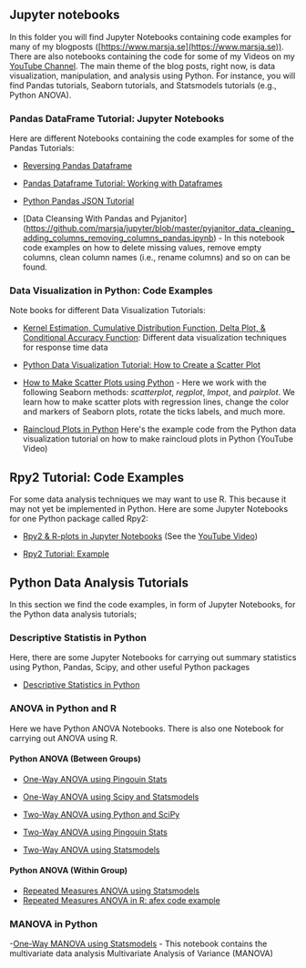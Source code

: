 ## Jupyter notebooks
In this folder you will find Jupyter Notebooks containing code examples for many of my blogposts ([https://www.marsja.se](https://www.marsja.se)). There are also notebooks containing the code for some of my Videos on my [YouTube Channel](https://www.youtube.com/channel/UCFHeY1aOt-Y4FLZeG_IpJCA). The main theme of the blog posts, right now, is data visualization, manipulation, and analysis using Python. For instance, you will find Pandas tutorials, Seaborn tutorials, and Statsmodels tutorials (e.g., Python ANOVA).

### Pandas DataFrame Tutorial: Jupyter Notebooks

Here are different Notebooks containing the code examples for some of the Pandas Tutorials:

- [Reversing Pandas Dataframe](https://github.com/marsja/jupyter/blob/master/reverse_pandas_dataframe.ipynb)

- [Pandas Dataframe Tutorial: Working with Dataframes](https://github.com/marsja/jupyter/blob/master/Pandas_Dataframe_Tutorial_Example_Code.ipynb)

- [Python Pandas JSON Tutorial](https://github.com/marsja/jupyter/blob/master/json_in_python_and_pandas.ipynb)

- [Data Cleansing With Pandas and Pyjanitor] (https://github.com/marsja/jupyter/blob/master/pyjanitor_data_cleaning_adding_columns_removing_columns_pandas.ipynb) - In this notebook code examples on how to delete missing values, remove empty columns, clean column names (i.e., rename columns) and so on can be found.

### Data Visualization in Python: Code Examples
Note books for different Data Visualization Tutorials:

- [Kernel Estimation, Cumulative Distribution Function, Delta Plot, & Conditional Accuracy Function](https://github.com/marsja/jupyter/blob/master/kde-cdf-delta-caf-plots.ipynb): Different data visualization techniques for response time data

- [Python Data Visualization Tutorial: How to Create a Scatter Plot](https://github.com/marsja/jupyter/blob/master/Pandas%20Scatter%20Plot%20Tutorial.ipynb)
- [How to Make Scatter Plots using Python](https://github.com/marsja/jupyter/blob/master/Seaborn_Scatterplot_Tutorial_Example_Code.ipynb) - Here we work with the following Seaborn methods: *scatterplot*, *regplot*, *lmpot*, and *pairplot*. We learn how to make scatter plots with regression lines, change the color and markers of Seaborn plots, rotate the ticks labels, and much more.
- [Raincloud Plots in Python](https://github.com/marsja/jupyter/blob/master/Raincloud_Plots_in_Python.ipynb) Here's the example code from the Python data visualization tutorial on how to make raincloud plots in Python (YouTube Video)


## Rpy2 Tutorial: Code Examples
For some data analysis techniques we may want to use R. This because it may not yet be implemented in Python.
Here are some Jupyter Notebooks for one Python package called Rpy2:

- [Rpy2 & R-plots in Jupyter Notebooks](https://github.com/marsja/jupyter/blob/master/Rpy2%20and%20R%20plots%20in%20a%20Jupyter%20Notebook!.ipynb) (See the [YouTube Video](https://www.youtube.com/watch?v=RK-n78ZOXUg))

- [Rpy2 Tutorial: Example](https://github.com/marsja/jupyter/blob/master/rpy2%20tutorial%20example%20code.ipynb)

## Python Data Analysis Tutorials
In this section we find the code examples, in form of Jupyter Notebooks, for the Python data analysis tutorials;

### Descriptive Statistis in Python
Here, there are some Jupyter Notebooks for carrying out summary statistics using
Python, Pandas, Scipy, and other useful Python packages

- [Descriptive Statistics in Python](https://github.com/marsja/jupyter/blob/master/descriptive_statistics_example_code.ipynb)

### ANOVA in Python and R
Here we have Python ANOVA Notebooks. There is also one Notebook for carrying out ANOVA using R.

#### Python ANOVA (Between Groups)

- [One-Way ANOVA using Pingouin Stats](https://github.com/marsja/jupyter/blob/master/Python_ANOVA/pingouin-code-ANOVA-in-Python.ipynb)

- [One-Way ANOVA using Scipy and Statsmodels](https://github.com/marsja/jupyter/blob/master/Python_ANOVA/One_Way_Python_ANOVA.ipynb)

- [Two-Way ANOVA using Python and SciPy](https://github.com/marsja/jupyter/blob/master/Python_ANOVA/Two_Way_ANOVA_in_Python_Tutorial.ipynb)

- [Two-Way ANOVA using Pingouin Stats](https://github.com/marsja/jupyter/blob/master/Python_ANOVA/Two_Way_ANOVA_in_Python_Tutorial.ipynb)

- [Two-Way ANOVA using Statsmodels](https://github.com/marsja/jupyter/blob/master/Python_ANOVA/Python_ANOVA_Factorial_Using_Statsmodels.ipynb)

#### Python ANOVA (Within Group)
- [Repeated Measures ANOVA using Statsmodels](https://github.com/marsja/jupyter/blob/master/Python_ANOVA/Python%20repeated%20measures%20ANOVA.ipynb)
- [Repeated Measures ANOVA in R: afex code example](https://github.com/marsja/jupyter/blob/master/Python_ANOVA/Repeated%20measures%20ANOVA%20using%20R%20and%20afex.ipynb)

### MANOVA in Python
-[One-Way MANOVA using Statsmodels](https://github.com/marsja/jupyter/blob/master/MANOVA_Test_in_Python_Statsmodels_Example.ipynb) - This notebook contains the multivariate data analysis Multivariate Analysis of Variance (MANOVA)
